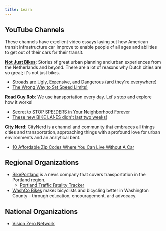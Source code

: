 ```yaml
---
title: Learn
---
```


## YouTube Channels

These channels have excellent video essays laying out how American transit infrastructure can improve to enable people of all ages and abilities to get out of their cars for their transit.

**[Not Just Bikes](https://www.youtube.com/@NotJustBikes)**: Stories of great urban planning and urban experiences from the Netherlands and beyond. There are a lot of reasons why Dutch cities are so great; it's not just bikes.
- [Stroads are Ugly, Expensive, and Dangerous (and they're everywhere)](https://www.youtube.com/watch?v=ORzNZUeUHAM)
- [The Wrong Way to Set Speed Limits)](https://www.youtube.com/watch?v=bglWCuCMSWc)

**[Road Guy Rob](https://www.youtube.com/@RoadGuyRob)**: We use transportation every day.  Let's stop and explore how it works! 
- [Secret to STOP SPEEDERS in Your Neighborhood Forever](https://www.youtube.com/watch?v=3oP-Ndwv1zw)
- [These new BIKE LANES didn't last two weeks!](https://www.youtube.com/watch?v=zeynqnirofE)

**[City Nerd](https://www.youtube.com/@CityNerd)**: CityNerd is a channel and community that embraces all things cities and transportation, approaching things with a profound love for urban environments and an analytical bent.
- [10 Affordable Zip Codes Where You Can Live Without A Car](https://www.youtube.com/watch?v=mrl0PagJe18)

## Regional Organizations

- [BikePortland](https://bikeportland.org) is a news company that covers transportation in the Portland region.
  - [Portland Traffic Fatality Tracker](https://bikeportland.org/fatality-tracker)
- [WashCo Bikes](https://washcobikes.org) makes bicyclists and bicycling better in Washington County – through education, encouragement, and advocacy.

## National Organizations

- [Vision Zero Network](https://visionzeronetwork.org)
